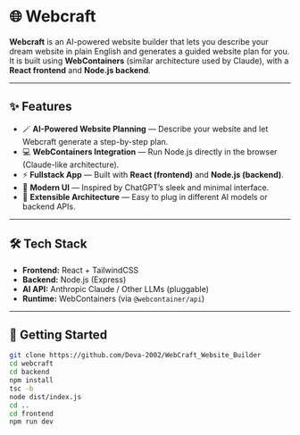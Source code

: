 # 🌐 Webcraft

**Webcraft** is an AI-powered website builder that lets you describe your dream website in plain English and generates a guided website plan for you.  
It is built using **WebContainers** (similar architecture used by Claude), with a **React frontend** and **Node.js backend**.

---

## ✨ Features

- 🪄 **AI-Powered Website Planning** — Describe your website and let Webcraft generate a step-by-step plan.  
- 💻 **WebContainers Integration** — Run Node.js directly in the browser (Claude-like architecture).  
- ⚡ **Fullstack App** — Built with **React (frontend)** and **Node.js (backend)**.  
- 🎨 **Modern UI** — Inspired by ChatGPT’s sleek and minimal interface.  
- 🔐 **Extensible Architecture** — Easy to plug in different AI models or backend APIs.

---

## 🛠️ Tech Stack

- **Frontend:** React + TailwindCSS  
- **Backend:** Node.js (Express)  
- **AI API:** Anthropic Claude / Other LLMs (pluggable)  
- **Runtime:** WebContainers (via `@webcontainer/api`)  

---

## 🚀 Getting Started


```bash
git clone https://github.com/Deva-2002/WebCraft_Website_Builder
cd webcraft
cd backend
npm install
tsc -b
node dist/index.js
cd ..
cd frontend
npm run dev
